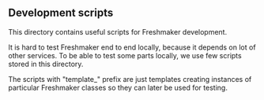 ## Development scripts

This directory contains useful scripts for Freshmaker development.

It is hard to test Freshmaker end to end locally, because it depends
on lot of other services. To be able to test some parts locally,
we use few scripts stored in this directory.

The scripts with "template_" prefix are just templates creating instances
of particular Freshmaker classes so they can later be used for testing.

